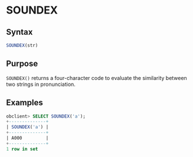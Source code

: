 # SOUNDEX

## Syntax

```sql
SOUNDEX(str)
```

## Purpose

`SOUNDEX()` returns a four-character code to evaluate the similarity between two strings in pronunciation.

## Examples

```sql
obclient> SELECT SOUNDEX('a');
+--------------+
| SOUNDEX('a') |
+--------------+
| A000         |
+--------------+
1 row in set
```
